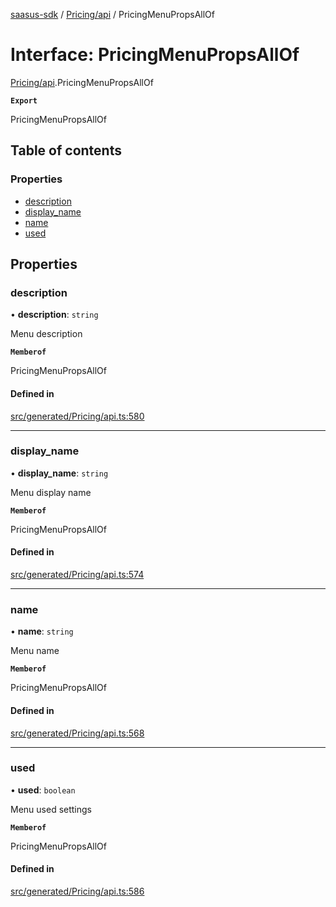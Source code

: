 [saasus-sdk](../README.md) / [Pricing/api](../modules/Pricing_api.md) / PricingMenuPropsAllOf

# Interface: PricingMenuPropsAllOf

[Pricing/api](../modules/Pricing_api.md).PricingMenuPropsAllOf

**`Export`**

PricingMenuPropsAllOf

## Table of contents

### Properties

- [description](Pricing_api.PricingMenuPropsAllOf.md#description)
- [display\_name](Pricing_api.PricingMenuPropsAllOf.md#display_name)
- [name](Pricing_api.PricingMenuPropsAllOf.md#name)
- [used](Pricing_api.PricingMenuPropsAllOf.md#used)

## Properties

### description

• **description**: `string`

Menu description

**`Memberof`**

PricingMenuPropsAllOf

#### Defined in

[src/generated/Pricing/api.ts:580](https://github.com/saasus-platform/saasus-sdk-javascript/blob/997c544/src/generated/Pricing/api.ts#L580)

___

### display\_name

• **display\_name**: `string`

Menu display name

**`Memberof`**

PricingMenuPropsAllOf

#### Defined in

[src/generated/Pricing/api.ts:574](https://github.com/saasus-platform/saasus-sdk-javascript/blob/997c544/src/generated/Pricing/api.ts#L574)

___

### name

• **name**: `string`

Menu name

**`Memberof`**

PricingMenuPropsAllOf

#### Defined in

[src/generated/Pricing/api.ts:568](https://github.com/saasus-platform/saasus-sdk-javascript/blob/997c544/src/generated/Pricing/api.ts#L568)

___

### used

• **used**: `boolean`

Menu used settings

**`Memberof`**

PricingMenuPropsAllOf

#### Defined in

[src/generated/Pricing/api.ts:586](https://github.com/saasus-platform/saasus-sdk-javascript/blob/997c544/src/generated/Pricing/api.ts#L586)
